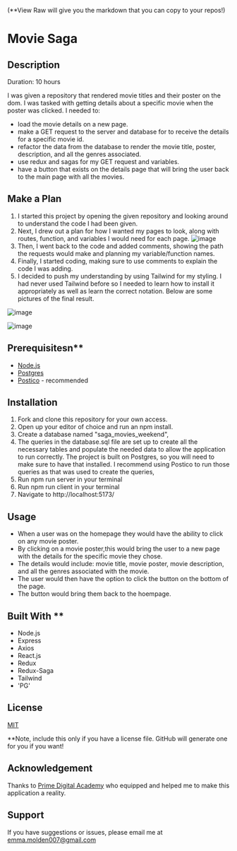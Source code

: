(**View Raw will give you the markdown that you can copy to your repos!)

# Movie Saga


## Description
Duration: 10 hours

I was given a repository that rendered movie titles and their poster on the dom. I was tasked with getting details about a specific movie when the poster was clicked. I needed to: 
- load the movie details on a new page.
- make a GET request to the server and database for to receive the details for a specific movie id.
- refactor the data from the database to render the movie title, poster, description, and all the genres associated.
- use redux and sagas for my GET request and variables.
- have a button that exists on the details page that will bring the user back to the main page with all the movies.


## Make a Plan
1. I started this project by opening the given repository and looking around to understand the code I had been given.
2. Next, I drew out a plan for how I wanted my pages to look, along with routes, function, and variables I would need for each page.
 ![image](https://github.com/user-attachments/assets/54617848-0e46-4720-8fc0-cf42e8fe3448)
3. Then, I went back to the code and added comments, showing the path the requests would make and planning my variable/function names.
4. Finally, I started coding, making sure to use comments to explain the code I was adding.
5. I decided to push my understanding by using Tailwind for my styling. I had never used Tailwind before so I needed to learn how to install it appropriately as well as learn the correct notation. Below are some pictures of the final result.
   
![image](https://github.com/user-attachments/assets/160de9d8-cc07-4de1-9f7b-f615bd3eced1)



![image](https://github.com/user-attachments/assets/ee41e751-0b4e-47c9-9d1b-05c4ceac8491)




## Prerequisitesn**
- [Node.js](https://nodejs.org/en/)
- [Postgres](https://www.postgresql.org/download/)
- [Postico](https://eggerapps.at/postico/v1.php) - recommended


## Installation
1. Fork and clone this repository for your own access.
2. Open up your editor of choice and run an npm install.
3. Create a database named "saga_movies_weekend",
4. The queries in the database.sql file are set up to create all the necessary tables and populate the needed data to allow the application to run correctly. The project is built on Postgres, so you will need to make sure to have that installed. I recommend using Postico to run those queries as that was used to create the queries,
5. Run npm run server in your terminal
6. Run npm run client in your terminal
7. Navigate to http://localhost:5173/


## Usage
- When a user was on the homepage they would have the ability to click on any movie poster.
- By clicking on a movie poster,this would bring the user to a new page with the details for the specific movie they chose.
- The details would include: movie title, movie poster, movie description, and all the genres associated with the movie.
- The user would then have the option to click the button on the bottom of the page.
- The button would bring them back to the hoempage.


## Built With **
- Node.js
- Express
- Axios
- React.js
- Redux
- Redux-Saga
- Tailwind
- 'PG'


## License
[MIT](https://choosealicense.com/licenses/mit/)

**Note, include this only if you have a license file. GitHub will generate one for you if you want!


## Acknowledgement
Thanks to [Prime Digital Academy](https://github.com/PrimeAcademy/) who equipped and helped me to make this application a reality. 


## Support
If you have suggestions or issues, please email me at emma.molden007@gmail.com
